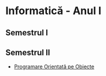 # Informatică - Anul I

## Semestrul I

## Semestrul II

- [Programare Orientată pe Obiecte](/Materii/Informatică/POO.md)

